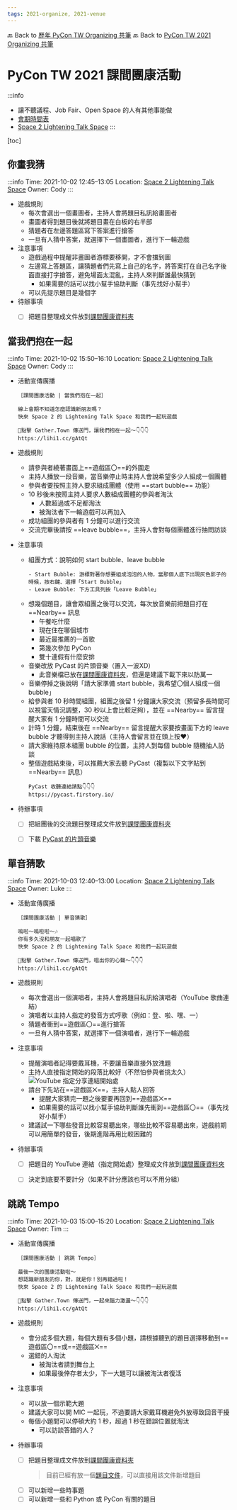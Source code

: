 ```yaml
---
tags: 2021-organize, 2021-venue
---
```


🔙 Back to [歷年 PyCon TW Organizing 共筆](/ryPr7SFyP/%2FHM5mHCFKQCu7-W5ea8ITcw%3Fview)
🔙 Back to [PyCon TW 2021 Organizing 共筆](/Wb9vQrfJQk-5tPoPR23hwA)

# PyCon TW 2021 課間團康活動

:::info
- 讓不聽議程、Job Fair、Open Space 的人有其他事能做
- [會期時間表](https://tw.pycon.org/2021/zh-hant/conference/schedule)
- [Space 2 Lightening Talk Space](https://gather.town/app/zrrivgpwheEOCy8e/PyCon%20TW%202021%20Space%202?spawnToken=Syc_jhLrLrolswEc)
:::

[toc]

## 你畫我猜

:::info
Time: 2021-10-02 12:45–13:05
Location: [Space 2 Lightening Talk Space](https://gather.town/app/zrrivgpwheEOCy8e/PyCon%20TW%202021%20Space%202?spawnToken=Syc_jhLrLrolswEc)
Owner: Cody
:::

- 遊戲規則
    - 每次會選出一個畫圖者，主持人會將題目私訊給畫圖者
    - 畫圖者得到題目後就將題目畫在白板的右半部
    - 猜題者在左邊答題區寫下答案進行搶答
    - 一旦有人猜中答案，就選擇下一個畫圖者，進行下一輪遊戲
- 注意事項
    - 遊戲過程中提醒非畫圖者游標要移開，才不會擋到圖
    - 左邊寫上答題區，讓猜題者們先寫上自己的名字，將答案打在自己名字後面直接打字搶答，避免場面太混亂，主持人來判斷誰最快猜到
        - 如果需要的話可以找小幫手協助判斷（事先找好小幫手）
    - 可以先提示題目是幾個字
- 待辦事項
    - [ ] 把題目整理成文件放到[課間團康資料夾](https://drive.google.com/drive/folders/1sHo5wF6SclazNZeRLmsgBdA5o4YS_PoZ?usp=sharing)


## 當我們抱在一起

:::info
Time: 2021-10-02 15:50–16:10
Location: [Space 2 Lightening Talk Space](https://gather.town/app/zrrivgpwheEOCy8e/PyCon%20TW%202021%20Space%202?spawnToken=Syc_jhLrLrolswEc)
Owner: Cody
:::

- 活動宣傳廣播
    ```!
    ［課間團康活動 | 當我們抱在一起］
    
    線上會期不知道怎麼認識新朋友嗎？
    快來 Space 2 的 Lightening Talk Space 和我們一起玩遊戲
    
    🤗點擊 Gather.Town 傳送門，讓我們抱在一起～👇👇👇
    https://lihi1.cc/gAtQt
    ```

- 遊戲規則
    - 請參與者繞著畫面上==遊戲區〇==的外圍走
    - 主持人播放一段音樂，當音樂停止時主持人會說希望多少人組成一個團體
    - 參與者要按照主持人要求組成團體（使用 ==start bubble== 功能）
    - 10 秒後未按照主持人要求人數組成團體的參與者淘汰
        - 人數超過或不足都淘汰
        - 被淘汰者下一輪遊戲可以再加入
    - 成功組團的參與者有 1 分鐘可以進行交流
    - 交流完畢後請按 ==leave bubble==，主持人會對每個團體進行抽問訪談
- 注意事項
    - 組團方式：說明如何 start bubble、leave bubble
        ```!
        - Start Bubble: 游標對著你想要組成泡泡的人物，當那個人底下出現灰色影子的時候，按右鍵、選擇「Start Bubble」
        - Leave Bubble: 下方工具列按「Leave Bubble」
        ```
    - 想幾個題目，讓會眾組團之後可以交流，每次放音樂前把題目打在 ==Nearby== 訊息
        - 午餐吃什麼
        - 現在住在哪個城市
        - 最近最推薦的一首歌
        - 第幾次參加 PyCon
        - 雙十連假有什麼安排
    - 音樂改放 PyCast 的片頭音樂（置入一波XD）
        - 此音樂檔已放在[課間團康資料夾](https://drive.google.com/drive/folders/1sHo5wF6SclazNZeRLmsgBdA5o4YS_PoZ?usp=sharing)，但還是建議下載下來以防萬一
    - 音樂停掉之後說明「請大家準備 start bubble，我希望〇個人組成一個 bubble」
    - 給參與者 10 秒時間組團，組團之後留 1 分鐘讓大家交流（預留多長時間可以視當天情況調整，30 秒以上會比較足夠），並在 ==Nearby== 留言提醒大家有 1 分鐘時間可以交流
    - 計時 1 分鐘，結束後在 ==Nearby== 留言提醒大家要按畫面下方的 leave bubble 才聽得到主持人說話（主持人會留言並在頭上按:heart:）
    - 請大家維持原本組團 bubble 的位置，主持人到每個 bubble 隨機抽人訪談
    - 整個遊戲結束後，可以推薦大家去聽 PyCast（複製以下文字貼到 ==Nearby== 訊息）
        ```!
        PyCast 收聽連結請點👇👇👇
        https://pycast.firstory.io/
        ```
- 待辦事項
    - [ ] 把組團後的交流題目整理成文件放到[課間團康資料夾](https://drive.google.com/drive/folders/1sHo5wF6SclazNZeRLmsgBdA5o4YS_PoZ?usp=sharing)
    - [ ] 下載 [PyCast 的片頭音樂](https://drive.google.com/file/d/1Of9t8Hkp4Ix9xGn0FLxad_zxiMsDlYuW/view)


## 單音猜歌

:::info
Time: 2021-10-03 12:40–13:00
Location: [Space 2 Lightening Talk Space](https://gather.town/app/zrrivgpwheEOCy8e/PyCon%20TW%202021%20Space%202?spawnToken=Syc_jhLrLrolswEc)
Owner: Luke
:::

- 活動宣傳廣播
    ```!
    ［課間團康活動 | 單音猜歌］
    
    嗚啦～嗚啦啦～🎶
    你有多久沒和朋友一起唱歌了
    快來 Space 2 的 Lightening Talk Space 和我們一起玩遊戲
    
    🎤點擊 Gather.Town 傳送門，唱出你的心聲～👇👇👇
    https://lihi1.cc/gAtQt
    ```

- 遊戲規則
    - 每次會選出一個演唱者，主持人會將題目私訊給演唱者（YouTube 歌曲連結）
    - 演唱者以主持人指定的發音方式哼歌（例如：登、啦、嘿、一）
    - 猜題者衝到==遊戲區〇==進行搶答
    - 一旦有人猜中答案，就選擇下一個演唱者，進行下一輪遊戲
- 注意事項
    - 提醒演唱者記得要戴耳機，不要讓音樂直接外放洩題
    - 主持人直接指定開始的段落比較好（不然怕參與者挑太久）
        ![YouTube 指定分享連結開始處](https://i.imgur.com/KeFzsIl.png)
    - 請台下先站在==遊戲區⨉==，主持人點人回答
        - 提醒大家猜完一題之後要要再回到==遊戲區⨉==
        - 如果需要的話可以找小幫手協助判斷誰先衝到==遊戲區〇==（事先找好小幫手）
    - 建議試一下哪些發音比較容易聽出來，哪些比較不容易聽出來，遊戲前期可以用簡單的發音，後期進階再用比較困難的
- 待辦事項
    - [ ] 把題目的 YouTube 連結（指定開始處）整理成文件放到[課間團康資料夾](https://drive.google.com/drive/folders/1sHo5wF6SclazNZeRLmsgBdA5o4YS_PoZ?usp=sharing)
    - [ ] 決定到底要不要計分（如果不計分應該也可以不用分組）



## 跳跳 Tempo

:::info
Time: 2021-10-03 15:00–15:20
Location: [Space 2 Lightening Talk Space](https://gather.town/app/zrrivgpwheEOCy8e/PyCon%20TW%202021%20Space%202?spawnToken=Syc_jhLrLrolswEc)
Owner: Tim
:::

- 活動宣傳廣播
    ```!
    ［課間團康活動 | 跳跳 Tempo］
    
    最後一次的團康活動啦～
    想認識新朋友的你，對，就是你！別再錯過啦！
    快來 Space 2 的 Lightening Talk Space 和我們一起玩遊戲
    
    🤯點擊 Gather.Town 傳送門，一起來腦力激盪～👇👇👇
    https://lihi1.cc/gAtQt
    ```

- 遊戲規則
    - 會分成多個大題，每個大題有多個小題，請根據聽到的題目選擇移動到==遊戲區〇==或==遊戲區⨉==
    - 選錯的人淘汰
        - 被淘汰者請到舞台上
        - 如果最後倖存者太少，下一大題可以讓被淘汰者復活
- 注意事項
    - 可以放一個示範大題
    - 建議大家可以開 MIC 一起玩，不過要請大家戴耳機避免外放導致回音干擾
    - 每個小題間可以停頓大約 1 秒，超過 1 秒在錯誤位置就淘汰
        - 可以訪談答錯的人？
- 待辦事項
    - [ ] 把題目整理成文件放到[課間團康資料夾](https://drive.google.com/drive/folders/1sHo5wF6SclazNZeRLmsgBdA5o4YS_PoZ?usp=sharing)
        > 目前已經有放一個[題目文件](https://docs.google.com/spreadsheets/d/1TR81vuLGcywnM2hhpLvzM5YjrJFMmzXxFT6iTqsPl4E/edit?usp=sharing)，可以直接用該文件新增題目
    - [ ] 可以新增一些時事題
    - [ ] 可以新增一些和 Python 或 PyCon 有關的題目
